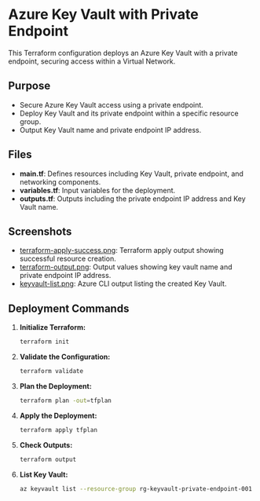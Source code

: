 
# Azure Key Vault with Private Endpoint

This Terraform configuration deploys an Azure Key Vault with a private endpoint, securing access within a Virtual Network.

## Purpose
- Secure Azure Key Vault access using a private endpoint.
- Deploy Key Vault and its private endpoint within a specific resource group.
- Output Key Vault name and private endpoint IP address.

## Files
- **main.tf**: Defines resources including Key Vault, private endpoint, and networking components.
- **variables.tf**: Input variables for the deployment.
- **outputs.tf**: Outputs including the private endpoint IP address and Key Vault name.

## Screenshots
- [terraform-apply-success.png](./screenshots/terraform-apply-success.png): Terraform apply output showing successful resource creation.
- [terraform-output.png](./screenshots/terraform-output.png): Output values showing key vault name and private endpoint IP address.
- [keyvault-list.png](./screenshots/keyvault-list.png): Azure CLI output listing the created Key Vault.

## Deployment Commands

1. **Initialize Terraform:**
    ```bash
    terraform init
    ```

2. **Validate the Configuration:**
    ```bash
    terraform validate
    ```

3. **Plan the Deployment:**
    ```bash
    terraform plan -out=tfplan
    ```

4. **Apply the Deployment:**
    ```bash
    terraform apply tfplan
    ```

5. **Check Outputs:**
    ```bash
    terraform output
    ```

6. **List Key Vault:**
    ```bash
    az keyvault list --resource-group rg-keyvault-private-endpoint-001 --output table
    ```

